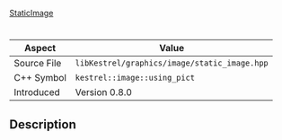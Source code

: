 [StaticImage](index.md)
# 
| Aspect | Value |
| --- | --- |
| Source File | `libKestrel/graphics/image/static_image.hpp` |
| C++ Symbol | `kestrel::image::using_pict` |
| Introduced | Version 0.8.0 |
## Description
